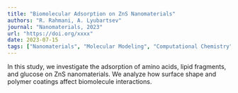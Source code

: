 ```yaml
---
title: "Biomolecular Adsorption on ZnS Nanomaterials"
authors: "R. Rahmani, A. Lyubartsev"
journal: "Nanomaterials, 2023"
url: "https://doi.org/xxxx"
date: 2023-07-15
tags: ["Nanomaterials", "Molecular Modeling", "Computational Chemistry"]
---
```


In this study, we investigate the adsorption of amino acids, lipid fragments, and glucose on ZnS nanomaterials. We analyze how surface shape and polymer coatings affect biomolecule interactions.
